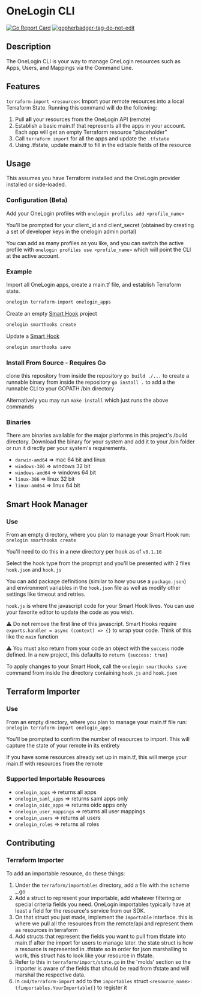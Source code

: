 # OneLogin CLI
[![Go Report Card](https://goreportcard.com/badge/github.com/onelogin/onelogin)](https://goreportcard.com/report/github.com/onelogin/onelogin)
<a href='https://github.com/jpoles1/gopherbadger' target='_blank'>![gopherbadger-tag-do-not-edit](https://img.shields.io/badge/Go%20Coverage-84%25-brightgreen.svg?longCache=true&style=flat)</a>
## Description

The OneLogin CLI is your way to manage OneLogin resources such as Apps, Users, and Mappings via the Command Line.

## Features
`terraform-import <resource>`: Import your remote resources into a local Terraform State.
Running this command will do the following:
  1. Pull **all** your resources from the OneLogin API (remote)
  2. Establish a basic main.tf that represents all the apps in your account. Each app will get an empty Terraform resource "placeholder"
  3. Call `terraform import` for all the apps and update the `.tfstate`
  4. Using .tfstate, update main.tf to fill in the editable fields of the resource

## Usage
This assumes you have Terraform installed and the OneLogin provider installed or side-loaded.

### Configuration (Beta)
Add your OneLogin profiles with `onelogin profiles add <profile_name>`

You'll be prompted for your client_id and client_secret (obtained by creating a set of developer keys in the onelogin admin portal)

You can add as many profiles as you like, and you can switch the active profile with `onelogin profiles use <profile_name>` which will point the CLI at the active account.

### Example
Import all OneLogin apps, create a main.tf file, and establish Terraform state.
```sh
onelogin terraform-import onelogin_apps
```

Create an empty [Smart Hook](https://developers.onelogin.com/api-docs/2/smart-hooks/overview) project
```sh
onelogin smarthooks create
```

Update a [Smart Hook](https://developers.onelogin.com/api-docs/2/smart-hooks/overview) 
```sh
onelogin smarthooks save
```

### Install From Source - Requires Go
clone this repository
from inside the repository `go build ./...` to create a runnable binary
from inside the repository `go install .` to add a the runnable CLI to your GOPATH /bin directory

Alternatively you may run `make install` which just runs the above commands

### Binaries
There are binaries available for the major platforms in this project's /build directory. Download the
binary for your system and add it to your /bin folder or run it directly per your system's requirements.

* `darwin-amd64`  => mac 64 bit and linux
* `windows-386`   => windows 32 bit
* `windows-amd64` => windows 64 bit
* `linux-386`     => linux 32 bit
* `linux-amd64`   => linux 64 bit

## Smart Hook Manager
### Use
From an empty directory, where you plan to manage your Smart Hook run:
`onelogin smarthooks create`

You'll need to do this in a new directory per hook as of `v0.1.10` 

Select the hook type from the propmpt and you'll be presented with 2 files `hook.json` and `hook.js`

You can add package definitions (similar to how you use a `package.json`) and environment variables in the `hook.json` file as well as modify other settings like timeout and retries.

`hook.js` is where the javascript code for your Smart Hook lives. You can use your favorite editor to update the code as you wish.

⚠️ Do not remove the first line of this javascript. Smart Hooks require `exports.handler = async (context) => {}` to wrap your code. Think of this like the `main` function

⚠️ You must also return from your code an object with the `success` node defined. In a new project, this defaults to `return {success: true}`

To apply changes to your Smart Hook, call the `onelogin smarthooks save` command from inside the directory containing `hook.js` and `hook.json`

## Terraform Importer

### Use
From an empty directory, where you plan to manage your main.tf file run:
`onelogin terraform-import onelogin_apps`

You'll be prompted to confirm the number of resources to import.
This will capture the state of your remote in its entirety

If you have some resources already set up in main.tf, this will merge your main.tf with resources from the remote

### Supported Importable Resources
* `onelogin_apps` => returns all apps
* `onelogin_saml_apps` => returns saml apps only
* `onelogin_oidc_apps` => returns oidc apps only
* `onelogin_user_mappings` => returns all user mappings
* `onelogin_users` => returns all users
* `onelogin_roles` => returns all roles

## Contributing

### Terraform Importer
To add an importable resource, do these things:
1. Under the `terraform/importables` directory, add a file with the scheme <provider>_<resource>.go
2. Add a struct to represent your importable, add whatever filtering or special criteria fields you need.
OneLogin importables typically have at least a field for the resource's service from our SDK.
3. On that struct you just made, implement the `Importable` interface. this is where we pull all the resources from the remote/api and represent them as resources in terraform
4. Add structs that represent the fields you want to pull from tfstate into main.tf after the import for users to manage later. the state struct is how a resource is represented in .tfstate so in order for json marshalling to work, this struct has to look like your resource in tfstate.
5. Refer to this in `terraform/import/state.go` in the 'molds' section so the importer is aware of the fields that should be read from tfstate and will marshal the respective data.
6. in `cmd/terraform-import` add to the `importables` struct `<resource_name>: tfimportables.YourImportable{}` to register it
